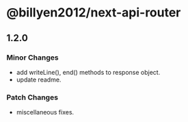# @billyen2012/next-api-router

## 1.2.0

### Minor Changes

- add writeLine(), end() methods to response object.
- update readme.

### Patch Changes

- miscellaneous fixes.
